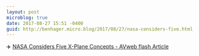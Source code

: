 ```yaml
---
layout: post
microblog: true
date: 2017-08-27 15:51 -0400
guid: http://benhager.micro.blog/2017/08/27/nasa-considers-five.html
---
```

✈️ [NASA Considers Five X-Plane Concepts - AVweb flash Article](https://www.avweb.com/avwebflash/news/NASA-Considers-Five-X-Plane-Concepts-229558-1.html)
